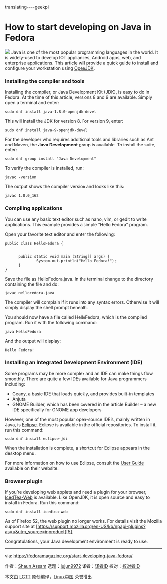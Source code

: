 translating----geekpi

How to start developing on Java in Fedora
======

![](https://fedoramagazine.org/wp-content/uploads/2018/04/java-getting-started-816x345.jpg)
Java is one of the most popular programming languages in the world. It is widely-used to develop IOT appliances, Android apps, web, and enterprise applications. This article will provide a quick guide to install and configure your workstation using [OpenJDK][1].

### Installing the compiler and tools

Installing the compiler, or Java Development Kit (JDK), is easy to do in Fedora. At the time of this article, versions 8 and 9 are available. Simply open a terminal and enter:
```
sudo dnf install java-1.8.0-openjdk-devel

```

This will install the JDK for version 8. For version 9, enter:
```
sudo dnf install java-9-openjdk-devel

```

For the developer who requires additional tools and libraries such as Ant and Maven, the **Java Development** group is available. To install the suite, enter:
```
sudo dnf group install "Java Development"

```

To verify the compiler is installed, run:
```
javac -version

```

The output shows the compiler version and looks like this:
```
javac 1.8.0_162

```

### Compiling applications

You can use any basic text editor such as nano, vim, or gedit to write applications. This example provides a simple “Hello Fedora” program.

Open your favorite text editor and enter the following:
```
public class HelloFedora {


      public static void main (String[] args) {
              System.out.println("Hello Fedora!");
      }
}

```

Save the file as HelloFedora.java. In the terminal change to the directory containing the file and do:
```
javac HelloFedora.java

```

The compiler will complain if it runs into any syntax errors. Otherwise it will simply display the shell prompt beneath.

You should now have a file called HelloFedora, which is the compiled program. Run it with the following command:
```
java HelloFedora

```

And the output will display:
```
Hello Fedora!

```

### Installing an Integrated Development Environment (IDE)

Some programs may be more complex and an IDE can make things flow smoothly. There are quite a few IDEs available for Java programmers including:

+ Geany, a basic IDE that loads quickly, and provides built-in templates
+ Anjuta
+ GNOME Builder, which has been covered in the article Builder – a new IDE specifically for GNOME app developers

However, one of the most popular open-source IDE’s, mainly written in Java, is [Eclipse][2]. Eclipse is available in the official repositories. To install it, run this command:
```
sudo dnf install eclipse-jdt

```

When the installation is complete, a shortcut for Eclipse appears in the desktop menu.

For more information on how to use Eclipse, consult the [User Guide][3] available on their website.

### Browser plugin

If you’re developing web applets and need a plugin for your browser, [IcedTea-Web][4] is available. Like OpenJDK, it is open source and easy to install in Fedora. Run this command:
```
sudo dnf install icedtea-web

```

As of Firefox 52, the web plugin no longer works. For details visit the Mozilla support site at [https://support.mozilla.org/en-US/kb/npapi-plugins?as=u&utm_source=inproduct][5].

Congratulations, your Java development environment is ready to use.


--------------------------------------------------------------------------------

via: https://fedoramagazine.org/start-developing-java-fedora/

作者：[Shaun Assam][a]
选题：[lujun9972](https://github.com/lujun9972)
译者：[译者ID](https://github.com/译者ID)
校对：[校对者ID](https://github.com/校对者ID)

本文由 [LCTT](https://github.com/LCTT/TranslateProject) 原创编译，[Linux中国](https://linux.cn/) 荣誉推出

[a]:https://fedoramagazine.org/author/sassam/
[1]:http://openjdk.java.net/
[2]:https://www.eclipse.org/
[3]:http://help.eclipse.org/oxygen/nav/0
[4]:https://icedtea.classpath.org/wiki/IcedTea-Web
[5]:https://support.mozilla.org/en-US/kb/npapi-plugins?as=u&utm_source=inproduct
